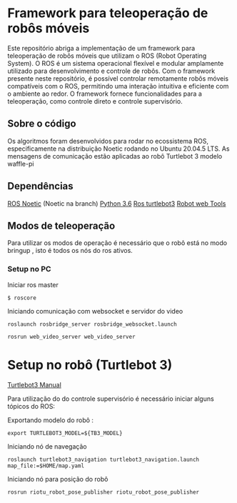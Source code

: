 # Framework para teleoperação de robôs móveis
Este repositório abriga a implementação de um framework para teleoperação de robôs móveis que utilizam o ROS (Robot Operating System). O ROS é um sistema operacional flexível e modular amplamente utilizado para desenvolvimento e controle de robôs. Com o framework presente neste repositório, é possível controlar remotamente robôs móveis compatíveis com o ROS, permitindo uma interação intuitiva e eficiente com o ambiente ao redor. O framework fornece funcionalidades para a teleoperação, como controle direto e controle supervisório.

## Sobre o código
Os algoritmos foram desenvolvidos para rodar no ecossistema ROS, especificamente na distribuição Noetic rodando no Ubuntu 20.04.5 LTS. As mensagens de comunicação estão aplicadas ao robô Turtlebot 3 modelo waffle-pi

## Dependências
[ROS Noetic](https://www.ros.org/) (Noetic na branch)
[Python 3.6](https://www.python.org/)
[Ros turtlebot3](git@github.com:ROBOTIS-GIT/turtlebot3.git)
[Robot web Tools](https://github.com/RobotWebTools)

## Modos de teleoperação
Para utilizar os modos de operação é necessário que o robô está no modo bringup , isto é todos os nós do ros ativos.
### Setup no PC

Iniciar ros master 

`$ roscore`

Iniciando comunicação com websocket e servidor do video

`roslaunch rosbridge_server rosbridge_websocket.launch`

`rosrun web_video_server web_video_server`

# Setup no robô (Turtlebot 3)

[Turtlebot3 Manual](https://emanual.robotis.com/docs/en/platform/turtlebot3/quick-start/)

Para utilização do do controle supervisório é necessário iniciar alguns tópicos do ROS:

Exportando modelo do robô :

`export TURTLEBOT3_MODEL=${TB3_MODEL}`

Iniciando nó de navegação 

`roslaunch turtlebot3_navigation turtlebot3_navigation.launch map_file:=$HOME/map.yaml`

Iniciando nó para posição do robô

`rosrun riotu_robot_pose_publisher riotu_robot_pose_publisher`
